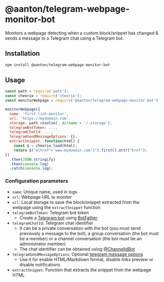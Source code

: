 # @aanton/telegram-webpage-monitor-bot

Monitors a webpage detecting when a custom block/snippet has changed & sends a message to a Telegram chat using a Telegram bot.

## Installation

```bash
npm install @aanton/telegram-webpage-monitor-bot
```

## Usage

```js
const path = require('path');
const cheerio = require('cheerio');
const monitorWebpage = require('@aanton/telegram-webpage-monitor-bot');

monitorWebpage({
  name: 'first-link-monitor',
  url: 'https://mydomain.com',
  storage: path.resolve(__dirname + '/.storage'),
  telegramBotToken: ...,
  telegramChatId: ...,
  telegramSendMessageOptions: {},
  extractSnippet: function(html) {
    const $ = cheerio.load(html);
    return $("a[href*='www.mydomain.com']").first().attr("href");
})
  .then(JSON.stringify)
  .then(console.log)
  .catch(console.log);
```

### Configuration parameters

* `name`: Unique name, used in logs
* `url`: Webpage URL to monitor
* `url`: Local storage to save the block/snippet extracted from the webpage using the `extractSnippet` function
* `telegramBotToken`: Telegram bot token
  * Create a [Telegram bot](https://core.telegram.org/bots) using [BotFather](https://telegram.me/botfather)
* `telegramChatId`: Telegram chat identifier
  * It can be a private conversation with the bot (you must send previously a message to the bot), a group conversation (the bot must be a member) or a channel conversation (the bot must be an administrator member)
  * The chat identifier can be obtained using [@ChannelIdBot](https://t.me/ChannelIdBot)
* `telegramSendMessageOptions`: Optional [telegram message options](https://core.telegram.org/bots/api#sendmessage)
  * Use it for enable HTML/Markdown format, disable links preview or disable notifications
* `extractSnippet`: Function that extracts the snippet from the webpage HTML
